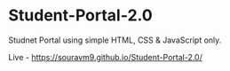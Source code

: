# Student-Portal-2.0

Studnet Portal using simple HTML, CSS & JavaScript only.

Live - https://souravm9.github.io/Student-Portal-2.0/
